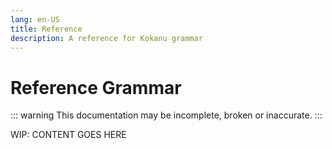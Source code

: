 ```yaml
---
lang: en-US
title: Reference
description: A reference for Kokanu grammar
---
```


# Reference Grammar

::: warning
This documentation may be incomplete, broken or inaccurate.
:::

WIP: CONTENT GOES HERE